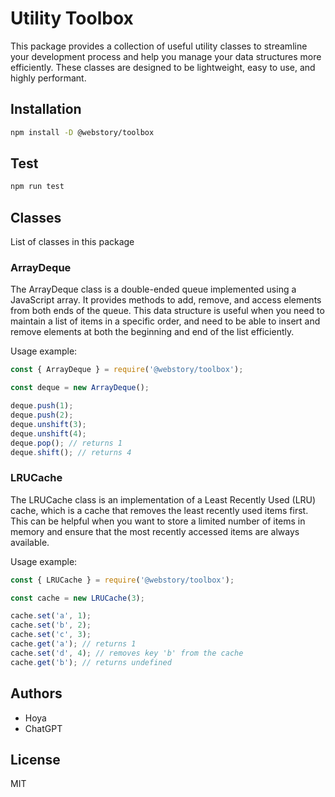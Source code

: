 # Utility Toolbox

This package provides a collection of useful utility classes to streamline your development process and help you manage your data structures more efficiently. These classes are designed to be lightweight, easy to use, and highly performant.

## Installation

```bash
npm install -D @webstory/toolbox
```

## Test

```bash
npm run test
```

## Classes

List of classes in this package

### ArrayDeque

The ArrayDeque class is a double-ended queue implemented using a JavaScript array. It provides methods to add, remove, and access elements from both ends of the queue. This data structure is useful when you need to maintain a list of items in a specific order, and need to be able to insert and remove elements at both the beginning and end of the list efficiently.

Usage example:

```javascript
const { ArrayDeque } = require('@webstory/toolbox');

const deque = new ArrayDeque();

deque.push(1);
deque.push(2);
deque.unshift(3);
deque.unshift(4);
deque.pop(); // returns 1
deque.shift(); // returns 4
```

### LRUCache

The LRUCache class is an implementation of a Least Recently Used (LRU) cache, which is a cache that removes the least recently used items first. This can be helpful when you want to store a limited number of items in memory and ensure that the most recently accessed items are always available.

Usage example:

```javascript
const { LRUCache } = require('@webstory/toolbox');

const cache = new LRUCache(3);

cache.set('a', 1);
cache.set('b', 2);
cache.set('c', 3);
cache.get('a'); // returns 1
cache.set('d', 4); // removes key 'b' from the cache
cache.get('b'); // returns undefined
```

## Authors

- Hoya
- ChatGPT

## License

MIT
